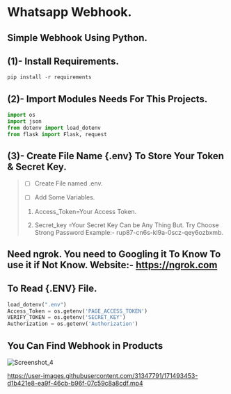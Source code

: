 # Whatsapp Webhook.

## Simple Webhook Using Python.

## (1)- Install Requirements.

```powershell
pip install -r requirements
```

## (2)- Import Modules Needs For This Projects.

```python
import os
import json
from dotenv import load_dotenv
from flask import Flask, request
```

## (3)- Create File Name {.env} To Store Your Token & Secret Key.

> - [ ]  Create File named .env.
> 
> - [ ]  Add Some Variables.
>   
>   1. Access_Token=Your Access Token.
>   
>   2. Secret_key =Your Secret Key Can be Any Thing But. Try Choose Strong Password Example:- rup87-cn6s-kl9a-0scz-qey6ozbxmb.
>      
>      
>      
>      

## Need ngrok. You need to Googling it To Know To use it if Not Know. Website:- https://ngrok.com



## To Read {.ENV} File.

```python
load_dotenv(".env")
Access_Token = os.getenv('PAGE_ACCESS_TOKEN')
VERIFY_TOKEN = os.getenv('SECRET_KEY')
Authorization = os.getenv('Authorization')
```
## You Can Find Webhook in Products

![Screenshot_4](https://user-images.githubusercontent.com/31347791/171495818-2629c19b-7f16-4ba3-b930-bb0e73cc8dc8.png)











https://user-images.githubusercontent.com/31347791/171493453-d1b421e8-ea9f-46cb-b96f-07c59c8a8cdf.mp4


